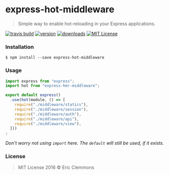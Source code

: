 # express-hot-middleware

> Simple way to enable hot-reloading in your Express applications.

[![travis build](https://img.shields.io/travis/ericclemmons/express-hot-middleware.svg)](https://travis-ci.org/ericclemmons/express-hot-middleware)
[![version](https://img.shields.io/npm/v/express-hot-middleware.svg)](http://npm.im/eexpress-hot-middleware)
[![downloads](https://img.shields.io/npm/dm/express-hot-middleware.svg)](http://npm-stat.com/charts.html?package=express-hot-middleware)
[![MIT License](https://img.shields.io/npm/l/express-hot-middleware.svg)](http://opensource.org/licenses/MIT)

### Installation

```shell
$ npm install --save express-hot-middleware
```

### Usage

```js
import express from "express";
import hot from "express-hmr-middleware";

export default express()
  .use(hot(module, () => [
    require("./middleware/statics"),
    require("./middleware/session"),
    require("./middleware/auth"),
    require("./middleware/api"),
    require("./middleware/view"),
  ]))
;
```

_Don't worry not using `import` here.  The `default` will still be used, if it exists._


### License

> MIT License 2016 © Eric Clemmons
